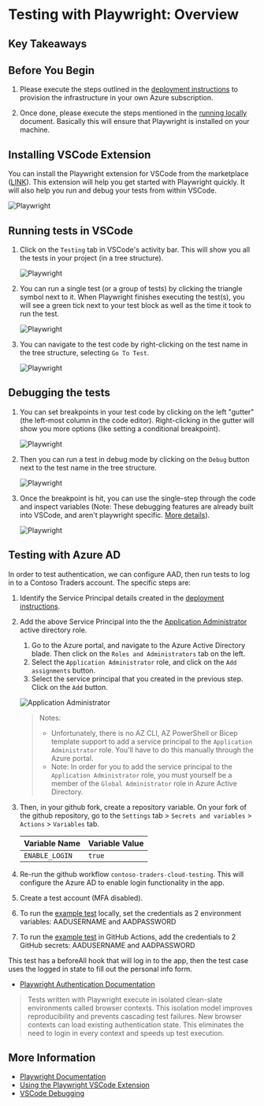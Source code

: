 # Testing with Playwright: Overview

## Key Takeaways

## Before You Begin

1. Please execute the steps outlined in the [deployment instructions](../../docs/deployment-instructions.md) to provision the infrastructure in your own Azure subscription.

2. Once done, please execute the steps mentioned in the [running locally](../../docs/running-locally.md) document. Basically this will ensure that Playwright is installed on your machine.

## Installing VSCode Extension

You can install the Playwright extension for VSCode from the marketplace ([LINK](https://marketplace.visualstudio.com/items?itemName=ms-playwright.playwright)). This extension will help you get started with Playwright quickly. It will also help you run and debug your tests from within VSCode.

  ![Playwright](./media/playwright-1.png)

## Running tests in VSCode

1. Click on the `Testing` tab in VSCode's activity bar. This will show you all the tests in your project (in a tree structure).

   ![Playwright](./media/playwright-2.png)

2. You can run a single test (or a group of tests) by clicking the triangle symbol next to it. When Playwright finishes executing the test(s), you will see a green tick next to your test block as well as the time it took to run the test.

   ![Playwright](./media/playwright-3.png)

3. You can navigate to the test code by right-clicking on the test name in the tree structure, selecting `Go To Test`.

   ![Playwright](./media/playwright-4.png)

## Debugging the tests

1. You can set breakpoints in your test code by clicking on the left "gutter" (the left-most column in the code editor). Right-clicking in the gutter will show you more options (like setting a conditional breakpoint).

   ![Playwright](./media/playwright-5.png)

2. Then you can run a test in debug mode by clicking on the `Debug` button next to the test name in the tree structure.

   ![Playwright](./media/playwright-6.png)

3. Once the breakpoint is hit, you can use the single-step through the code and inspect variables (Note: These debugging features are already built into VSCode, and aren't playwright specific. [More details](https://code.visualstudio.com/docs/editor/debugging)).

   ![Playwright](./media/playwright-7.png)

## Testing with Azure AD

In order to test authentication, we can configure AAD, then run tests to log in to a Contoso Traders account. The specific steps are:

1. Identify the Service Principal details created in the [deployment instructions](../../docs/deployment-instructions.md).

2. Add the above Service Principal into the the [Application Administrator](https://learn.microsoft.com/en-us/azure/active-directory/roles/permissions-reference#application-administrator) active directory role.

   1. Go to the Azure portal, and navigate to the Azure Active Directory blade. Then click on the `Roles and Administrators` tab on the left.
   2. Select the `Application Administrator` role, and click on the `Add assignments` button.
   3. Select the service principal that you created in the previous step. Click on the `Add` button.

   ![Application Administrator](../../docs/images/ad-application-administrator.png)

   >
   > Notes:
   >
   > * Unfortunately, there is no AZ CLI, AZ PowerShell or Bicep template support to add a service principal to the `Application Administrator` role. You'll have to do this manually through the Azure portal.
   > * Note: In order for you to add the service principal to the `Application Administrator` role, you must yourself be a member of the `Global Administrator` role in Azure Active Directory.
   >

3. Then, in your github fork, create a repository variable. On your fork of the github repository, go to the `Settings` tab > `Secrets and variables` > `Actions` > `Variables` tab.

   | Variable Name  | Variable Value |
   | -------------- | -------------- |
   | `ENABLE_LOGIN` | `true`         |

4. Re-run the github workflow `contoso-traders-cloud-testing`. This will configure the Azure AD to enable login functionality in the app.

5. Create a test account (MFA disabled).

6. To run the [example test](..\..\src\ContosoTraders.Ui.Website\tests\account.spec.ts) locally, set the credentials as 2 environment variables: AADUSERNAME and AADPASSWORD

7. To run the [example test](..\..\src\ContosoTraders.Ui.Website\tests\account.spec.ts) in GitHub Actions, add the credentials to 2 GitHub secrets: AADUSERNAME and AADPASSWORD

This test has a beforeAll hook that will log in to the app, then the test case uses the logged in state to fill out the personal info form.

* [Playwright Authentication Documentation](https://playwright.dev/docs/auth)

> Tests written with Playwright execute in isolated clean-slate environments called browser contexts. This isolation model improves reproducibility and prevents cascading test failures. New browser contexts can load existing authentication state. This eliminates the need to login in every context and speeds up test execution.

## More Information

* [Playwright Documentation](https://playwright.dev/)
* [Using the Playwright VSCode Extension](https://playwright.dev/docs/getting-started-vscode)
* [VSCode Debugging](https://code.visualstudio.com/docs/editor/debugging)
